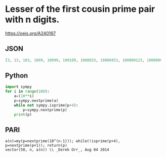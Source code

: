 # Lesser of the first cousin prime pair with n digits\.
https://oeis.org/A240167
## JSON
```JSON
[3, 13, 103, 1009, 10099, 100189, 1000033, 10000453, 100000123, 1000000093, 10000000597, 100000000069, 1000000000189, 10000000000279, 100000000001173, 1000000000000399, 10000000000001719, 100000000000002733, 1000000000000002493, 10000000000000000087]
```
## Python
```Python
import sympy
for i in range(100):
    a=(10**i)
    p=sympy.nextprime(a)
    while not sympy.isprime(p+4):
        p=sympy.nextprime(p)
    print(p)
```
## PARI
```PARI
a(n)=my(p=nextprime(10^(n-1))); while(!isprime(p+4), p=nextprime(p+1)); return(p)
vector(50, n, a(n)) \\ _Derek Orr_, Aug 04 2014
```
